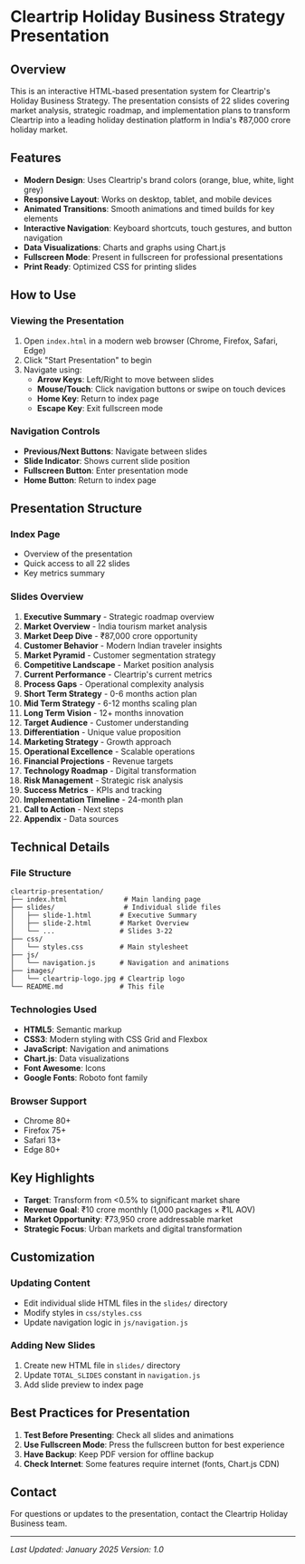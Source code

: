 # Cleartrip Holiday Business Strategy Presentation

## Overview

This is an interactive HTML-based presentation system for Cleartrip's Holiday Business Strategy. The presentation consists of 22 slides covering market analysis, strategic roadmap, and implementation plans to transform Cleartrip into a leading holiday destination platform in India's ₹87,000 crore holiday market.

## Features

- **Modern Design**: Uses Cleartrip's brand colors (orange, blue, white, light grey)
- **Responsive Layout**: Works on desktop, tablet, and mobile devices
- **Animated Transitions**: Smooth animations and timed builds for key elements
- **Interactive Navigation**: Keyboard shortcuts, touch gestures, and button navigation
- **Data Visualizations**: Charts and graphs using Chart.js
- **Fullscreen Mode**: Present in fullscreen for professional presentations
- **Print Ready**: Optimized CSS for printing slides

## How to Use

### Viewing the Presentation

1. Open `index.html` in a modern web browser (Chrome, Firefox, Safari, Edge)
2. Click "Start Presentation" to begin
3. Navigate using:
   - **Arrow Keys**: Left/Right to move between slides
   - **Mouse/Touch**: Click navigation buttons or swipe on touch devices
   - **Home Key**: Return to index page
   - **Escape Key**: Exit fullscreen mode

### Navigation Controls

- **Previous/Next Buttons**: Navigate between slides
- **Slide Indicator**: Shows current slide position
- **Fullscreen Button**: Enter presentation mode
- **Home Button**: Return to index page

## Presentation Structure

### Index Page
- Overview of the presentation
- Quick access to all 22 slides
- Key metrics summary

### Slides Overview

1. **Executive Summary** - Strategic roadmap overview
2. **Market Overview** - India tourism market analysis
3. **Market Deep Dive** - ₹87,000 crore opportunity
4. **Customer Behavior** - Modern Indian traveler insights
5. **Market Pyramid** - Customer segmentation strategy
6. **Competitive Landscape** - Market position analysis
7. **Current Performance** - Cleartrip's current metrics
8. **Process Gaps** - Operational complexity analysis
9. **Short Term Strategy** - 0-6 months action plan
10. **Mid Term Strategy** - 6-12 months scaling plan
11. **Long Term Vision** - 12+ months innovation
12. **Target Audience** - Customer understanding
13. **Differentiation** - Unique value proposition
14. **Marketing Strategy** - Growth approach
15. **Operational Excellence** - Scalable operations
16. **Financial Projections** - Revenue targets
17. **Technology Roadmap** - Digital transformation
18. **Risk Management** - Strategic risk analysis
19. **Success Metrics** - KPIs and tracking
20. **Implementation Timeline** - 24-month plan
21. **Call to Action** - Next steps
22. **Appendix** - Data sources

## Technical Details

### File Structure
```
cleartrip-presentation/
├── index.html              # Main landing page
├── slides/                 # Individual slide files
│   ├── slide-1.html       # Executive Summary
│   ├── slide-2.html       # Market Overview
│   └── ...                # Slides 3-22
├── css/
│   └── styles.css         # Main stylesheet
├── js/
│   └── navigation.js      # Navigation and animations
├── images/
│   └── cleartrip-logo.jpg # Cleartrip logo
└── README.md              # This file
```

### Technologies Used
- **HTML5**: Semantic markup
- **CSS3**: Modern styling with CSS Grid and Flexbox
- **JavaScript**: Navigation and animations
- **Chart.js**: Data visualizations
- **Font Awesome**: Icons
- **Google Fonts**: Roboto font family

### Browser Support
- Chrome 80+
- Firefox 75+
- Safari 13+
- Edge 80+

## Key Highlights

- **Target**: Transform from <0.5% to significant market share
- **Revenue Goal**: ₹10 crore monthly (1,000 packages × ₹1L AOV)
- **Market Opportunity**: ₹73,950 crore addressable market
- **Strategic Focus**: Urban markets and digital transformation

## Customization

### Updating Content
- Edit individual slide HTML files in the `slides/` directory
- Modify styles in `css/styles.css`
- Update navigation logic in `js/navigation.js`

### Adding New Slides
1. Create new HTML file in `slides/` directory
2. Update `TOTAL_SLIDES` constant in `navigation.js`
3. Add slide preview to index page

## Best Practices for Presentation

1. **Test Before Presenting**: Check all slides and animations
2. **Use Fullscreen Mode**: Press the fullscreen button for best experience
3. **Have Backup**: Keep PDF version for offline backup
4. **Check Internet**: Some features require internet (fonts, Chart.js CDN)

## Contact

For questions or updates to the presentation, contact the Cleartrip Holiday Business team.

---

*Last Updated: January 2025*
*Version: 1.0* 